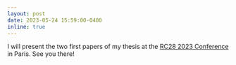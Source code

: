 ```yaml
---
layout: post
date: 2023-05-24 15:59:00-0400
inline: true
---
```


I will present the two first papers of my thesis at the [RC28 2023 Conference](https://rc28paris2023.sciencesconf.org/) in Paris. See you there!